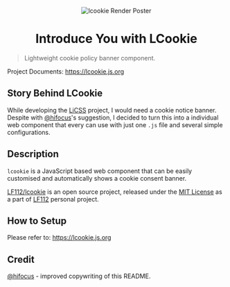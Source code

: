 <p align="center"><img src="https://i.imgur.com/nYNSkxM.png" alt="lcookie Render Poster"></p>

<h1 align="center">Introduce You with LCookie</h1>

> Lightweight cookie policy banner component.

Project Documents: https://lcookie.js.org

## Story Behind LCookie
While developing the [LiCSS](https://github.com/lf112/licss) project, I would need a cookie notice banner. Despite with [@hifocus](https://github.com/hifocus)'s suggestion, I decided to turn this into a individual web component that every can use with just one `.js` file and several simple configurations.

## Description
 `lcookie` is a JavaScript based web component that can be easily customised and automatically shows a cookie consent banner.

 [LF112/lcookie](https://github.com/lf112/lcookie) is an open source project, released under the [MIT License](https://github.com/LF112/lcookie/blob/master/LICENSE) as a part of [LF112](https://www.lf112.net) personal project.
 
## How to Setup
Please refer to: https://lcookie.js.org

## Credit
[@hifocus](https://github.com/hifocus) - improved copywriting of this README.
